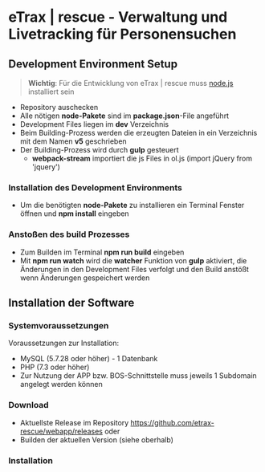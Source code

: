 # eTrax | rescue - Verwaltung und Livetracking für Personensuchen

## Development Environment Setup

> __Wichtig__: Für die Entwicklung von eTrax | rescue muss [node.js](https://nodejs.org/) installiert sein

* Repository auschecken
* Alle nötigen __node-Pakete__ sind im __package.json__-File angeführt 
* Development Files liegen im __dev__ Verzeichnis
* Beim Building-Prozess werden die erzeugten Dateien in ein Verzeichnis mit dem Namen __v5__ geschrieben
* Der Building-Prozess wird durch __gulp__ gesteuert
	* __webpack-stream__ importiert die js Files in ol.js (import jQuery from 'jquery')
	
### Installation des Development Environments

* Um die benötigten __node-Pakete__ zu installieren ein Terminal Fenster öffnen und __npm install__ eingeben
	
### Anstoßen des build Prozesses

* Zum Builden im Terminal __npm run build__ eingeben
* Mit __npm run watch__ wird die __watcher__ Funktion von __gulp__ aktiviert, die Änderungen in den Development Files verfolgt und den Build anstößt wenn Änderungen gespeichert werden

## Installation der Software

### Systemvoraussetzungen
Voraussetzungen zur Installation:
* MySQL (5.7.28 oder höher) - 1 Datenbank 
* PHP (7.3 oder höher)
* Zur Nutzung der APP bzw. BOS-Schnittstelle muss jeweils 1 Subdomain angelegt werden können

### Download
* Aktuellste Release im Repository https://github.com/etrax-rescue/webapp/releases oder
* Builden der aktuellen Version (siehe oberhalb)

### Installation
